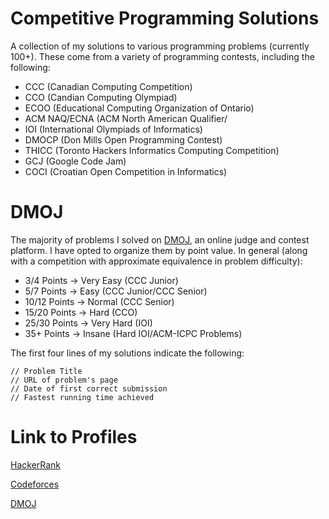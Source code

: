 # Competitive Programming Solutions

A collection of my solutions to various programming problems (currently 100+). These come from a variety of programming contests, including the following:

* CCC (Canadian Computing Competition)
* CCO (Candian Computing Olympiad)
* ECOO (Educational Computing Organization of Ontario)
* ACM NAQ/ECNA (ACM North American Qualifier/
* IOI (International Olympiads of Informatics)
* DMOCP (Don Mills Open Programming Contest)
* THICC (Toronto Hackers Informatics Computing Competition)
* GCJ (Google Code Jam)
* COCI (Croatian Open Competition in Informatics)

# DMOJ

The majority of problems I solved on [DMOJ](https://dmoj.ca/), an online judge and contest platform. I have opted to organize them by point value. In general (along with a competition with approximate equivalence in problem difficulty):

* 3/4 Points → Very Easy (CCC Junior)
* 5/7 Points → Easy (CCC Junior/CCC Senior)
* 10/12 Points → Normal (CCC Senior)
* 15/20 Points → Hard (CCO)
* 25/30 Points → Very Hard (IOI)
* 35+ Points → Insane (Hard IOI/ACM-ICPC Problems)

The first four lines of my solutions indicate the following:

```
// Problem Title
// URL of problem's page
// Date of first correct submission
// Fastest running time achieved
```

# Link to Profiles

[HackerRank](https://www.hackerrank.com/pwnclub)

[Codeforces](http://codeforces.com/profile/pwnclub)

[DMOJ](https://dmoj.ca/user/pwnclub)
